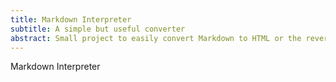 ```yaml
---
title: Markdown Interpreter
subtitle: A simple but useful converter
abstract: Small project to easily convert Markdown to HTML or the reverse.
---
```


Markdown Interpreter
